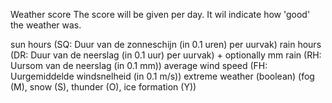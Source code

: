 Weather score 
The score will be given per day. It wil indicate how 'good' the weather was.

sun hours (SQ: Duur van de zonneschijn (in 0.1 uren) per uurvak)
rain hours (DR: Duur van de neerslag (in 0.1 uur) per uurvak) + optionally mm rain (RH: Uursom van de neerslag (in 0.1 mm))
average wind speed (FH: Uurgemiddelde windsnelheid (in 0.1 m/s))
extreme weather (boolean) (fog (M), snow (S), thunder (O), ice formation (Y))